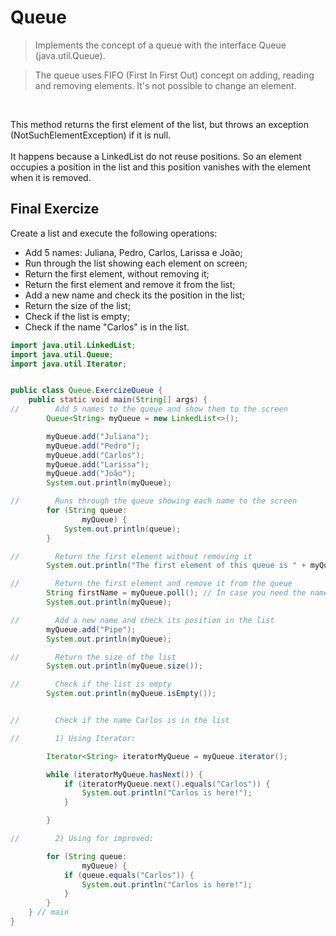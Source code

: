 # Queue

> Implements the concept of a queue with the interface Queue (java.util.Queue).

> The queue uses FIFO (First In First Out) concept on adding, reading and removing elements. It's not possible to change an element.

<br>

This method returns the first element of the list, but throws an exception (NotSuchElementException) if it is null.<br>
<br>
It happens because a LinkedList do not reuse positions. So an element occupies a position in the list and this position vanishes with the element when it is removed.

## Final Exercize

Create a list and execute the following operations:

- Add 5 names: Juliana, Pedro, Carlos, Larissa e João;
- Run through the list showing each element on screen;
- Return the first element, without removing it;
- Return the first element and remove it from the list;
- Add a new name and check its the position in the list;
- Return the size of the list;
- Check if the list is empty;
- Check if the name "Carlos" is in the list.

```java
import java.util.LinkedList;
import java.util.Queue;
import java.util.Iterator;


public class Queue.ExercizeQueue {
    public static void main(String[] args) {
//        Add 5 names to the queue and show them to the screen
        Queue<String> myQueue = new LinkedList<>();

        myQueue.add("Juliana");
        myQueue.add("Pedro");
        myQueue.add("Carlos");
        myQueue.add("Larissa");
        myQueue.add("João");
        System.out.println(myQueue);

//        Runs through the queue showing each name to the screen
        for (String queue:
                myQueue) {
            System.out.println(queue);
        }

//        Return the first element without removing it
        System.out.println("The first element of this queue is " + myQueue.peek());

//        Return the first element and remove it from the queue
        String firstName = myQueue.poll(); // In case you need the name
        System.out.println(myQueue);

//        Add a new name and check its position in the list
        myQueue.add("Pipe");
        System.out.println(myQueue);

//        Return the size of the list
        System.out.println(myQueue.size());

//        Check if the list is empty
        System.out.println(myQueue.isEmpty());


//        Check if the name Carlos is in the list

//        1) Using Iterator:

        Iterator<String> iteratorMyQueue = myQueue.iterator();

        while (iteratorMyQueue.hasNext()) {
            if (iteratorMyQueue.next().equals("Carlos")) {
                System.out.println("Carlos is here!");
            }

        }

//        2) Using for improved:

        for (String queue:
                myQueue) {
            if (queue.equals("Carlos")) {
                System.out.println("Carlos is here!");
            }
        }
    } // main
}
```
